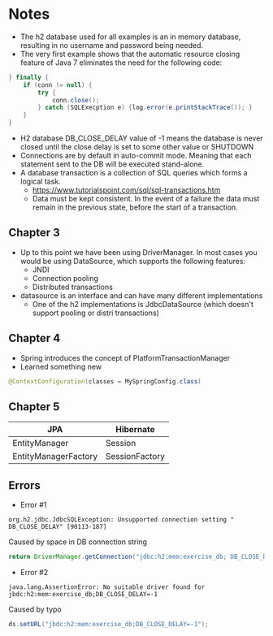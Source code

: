 # Notes

* The h2 database used for all examples is an in memory database, resulting in no username and password being needed.
* The very first example shows that the automatic resource closing feature of Java 7 eliminates the need for the following code:
```java
} finally {
    if (conn != null) {
        try {
            conn.close();
        } catch (SQLExecption e) {log.error(e.printStackTrace()); }
    }
}
````
* H2 database DB_CLOSE_DELAY value of -1 means the database is never closed until the close delay is set to some other value or SHUTDOWN
* Connections are by default in auto-commit mode.  Meaning that each statement sent to the DB will be executed stand-alone.
* A database transaction is a collection of SQL queries which forms a logical task.
  * https://www.tutorialspoint.com/sql/sql-transactions.htm
  * Data must be kept consistent.  In the event of a failure the data must remain in the previous state, before the start of a transaction.

## Chapter 3
  * Up to this point we have been using DriverManager.  In most cases you would be using DataSource, which supports the following features:
    * JNDI
    * Connection pooling
    * Distributed transactions
  * datasource is an interface and can have many different implementations
    * One of the h2 implementations is JdbcDataSource (which doesn't support pooling or distri transactions)

## Chapter 4
  * Spring introduces the concept of PlatformTransactionManager
  * Learned something new
````java
@ContextConfiguration(classes = MySpringConfig.class)
````

## Chapter 5

|JPA|Hibernate|
|---|---|
|EntityManager|Session|
|EntityManagerFactory|SessionFactory|

## Errors
* Error #1
````
org.h2.jdbc.JdbcSQLException: Unsupported connection setting " DB_CLOSE_DELAY" [90113-187]
````   
Caused by space in DB connection string
````java
return DriverManager.getConnection("jdbc:h2:mem:exercise_db; DB_CLOSE_DELAY=-1");
````
* Error #2
````
java.lang.AssertionError: No suitable driver found for jbdc:h2:mem:exercise_db;DB_CLOSE_DELAY=-1
````
Caused by typo
````java
ds.setURL("jbdc:h2:mem:exercise_db;DB_CLOSE_DELAY=-1");
````
